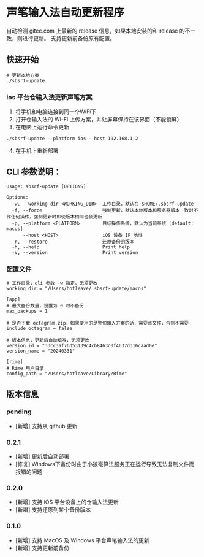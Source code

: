 # 声笔输入法自动更新程序

自动检测 gitee.com 上最新的 release 信息，如果本地安装的和 release 的不一致，则进行更新。
支持更新前备份原有配置。

## 快速开始

```shell
# 更新本地方案
./sbsrf-update
```

### ios 平台仓输入法更新声笔方案

1. 将手机和电脑连接到同一个WiFi下
2. 打开仓输入法的 Wi-Fi 上传方案，并让屏幕保持在该界面（不能锁屏）
3. 在电脑上运行命令更新
  ```shell
  ./sbsrf-update --platform ios --host 192.168.1.2
  ```
4. 在手机上重新部署

## CLI 参数说明：

```text
Usage: sbsrf-update [OPTIONS]

Options:
  -w, --working-dir <WORKING_DIR>  工作目录，默认在 $HOME/.sbsrf-update
  -f, --force                      强制更新，默认本地版本和服务器版本一致时不作任何操作，强制更新时即使版本相同也会更新
  -p, --platform <PLATFORM>        目标操作系统，默认为当前系统 [default: macos]
      --host <HOST>                iOS 设备 IP 地址
  -r, --restore                    还原备份的版本
  -h, --help                       Print help
  -V, --version                    Print version
```

### 配置文件

```text
# 工作目录，cli 参数 -w 指定，无须更改
working_dir = "/Users/hotleave/.sbsrf-update/macos"

[app]
# 最大备份数量，设置为 0 时不备份
max_backups = 1

# 是否下载 octagram.zip，如果使用的是整句输入方案的话，需要该文件，否则不需要
include_octagram = false

# 版本信息，更新后自动填写，无须更改
version_id = "33cc3af76d53139c4cb8463c0f4637d316caad0e"
version_name = "20240331"

[rime]
# Rime 用户目录
config_path = "/Users/hotleave/Library/Rime"
```

## 版本信息

### pending

- [新增] 支持从 github 更新

### 0.2.1

- [新增] 更新后自动部署
- [修复] Windows下备份时由于小狼毫算法服务正在运行导致无法复制文件而报错的问题

### 0.2.0

- [新增] 支持 iOS 平台设备上的仓输入法更新
- [新增] 支持还原到某个备份版本

### 0.1.0

- [新增] 支持 MacOS 及 Windows 平台声笔输入法的更新
- [新增] 支持更新前备份


##